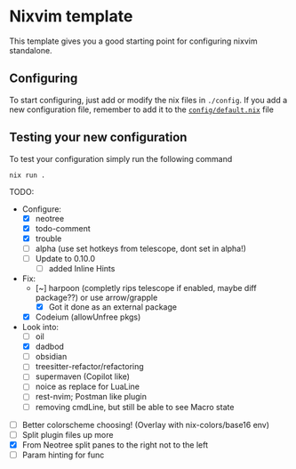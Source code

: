 # Nixvim template

This template gives you a good starting point for configuring nixvim standalone.

## Configuring

To start configuring, just add or modify the nix files in `./config`.
If you add a new configuration file, remember to add it to the
[`config/default.nix`](./config/default.nix) file

## Testing your new configuration

To test your configuration simply run the following command

```
nix run .
```

TODO:

- Configure:
    - [X] neotree
    - [X] todo-comment
    - [X] trouble
    - [ ] alpha (use set hotkeys from telescope, dont set in alpha!)
    - [ ] Update to 0.10.0
        - [ ] added Inline Hints

- Fix:
    - [~] harpoon (completly rips telescope if enabled, maybe diff package??) or use arrow/grapple
        - [X] Got it done as an external package
    - [X] Codeium (allowUnfree pkgs)

- Look into:
    - [ ] oil
    - [X] dadbod
    - [ ] obsidian
    - [ ] treesitter-refactor/refactoring
    - [ ] supermaven (Copilot like)
    - [ ] noice as replace for LuaLine
    - [ ] rest-nvim; Postman like plugin
    - [ ] removing cmdLine, but still be able to see Macro state

- [ ] Better colorscheme choosing! (Overlay with nix-colors/base16 env)
- [ ] Split plugin files up more
- [X] From Neotree split panes to the right not to the left
- [ ] Param hinting for func

